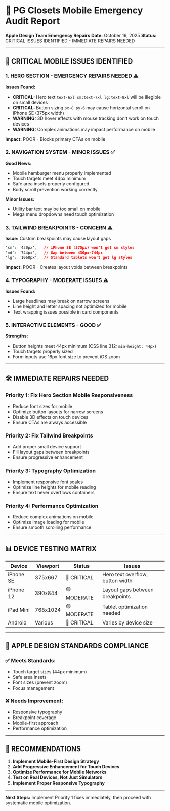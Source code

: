 # 🚨 PG Closets Mobile Emergency Audit Report

**Apple Design Team Emergency Repairs**
**Date:** October 19, 2025
**Status:** CRITICAL ISSUES IDENTIFIED - IMMEDIATE REPAIRS NEEDED

---

## 📱 CRITICAL MOBILE ISSUES IDENTIFIED

### 1. HERO SECTION - EMERGENCY REPAIRS NEEDED ⚠️

**Issues Found:**
- **CRITICAL:** Hero text `text-6xl sm:text-7xl lg:text-8xl` will be illegible on small devices
- **CRITICAL:** Button sizing `px-8 py-6` may cause horizontal scroll on iPhone SE (375px width)
- **WARNING:** 3D hover effects with mouse tracking don't work on touch devices
- **WARNING:** Complex animations may impact performance on mobile

**Impact:** POOR - Blocks primary CTAs on mobile

### 2. NAVIGATION SYSTEM - MINOR ISSUES ✅

**Good News:**
- Mobile hamburger menu properly implemented
- Touch targets meet 44px minimum
- Safe area insets properly configured
- Body scroll prevention working correctly

**Minor Issues:**
- Utility bar text may be too small on mobile
- Mega menu dropdowns need touch optimization

### 3. TAILWIND BREAKPOINTS - CONCERN ⚠️

**Issue:** Custom breakpoints may cause layout gaps
```css
'sm': '430px',   // iPhone SE (375px) won't get sm styles
'md': '744px',   // Gap between 430px-744px
'lg': '1068px',  // Standard tablets won't get lg styles
```

**Impact:** POOR - Creates layout voids between breakpoints

### 4. TYPOGRAPHY - MODERATE ISSUES ⚠️

**Issues Found:**
- Large headlines may break on narrow screens
- Line height and letter spacing not optimized for mobile
- Text wrapping issues possible in card components

### 5. INTERACTIVE ELEMENTS - GOOD ✅

**Strengths:**
- Button heights meet 44px minimum (CSS line 312: `min-height: 44px`)
- Touch targets properly sized
- Form inputs use 16px font size to prevent iOS zoom

---

## 🛠️ IMMEDIATE REPAIRS NEEDED

### Priority 1: Fix Hero Section Mobile Responsiveness
- Reduce font sizes for mobile
- Optimize button layouts for narrow screens
- Disable 3D effects on touch devices
- Ensure CTAs are always accessible

### Priority 2: Fix Tailwind Breakpoints
- Add proper small device support
- Fill layout gaps between breakpoints
- Ensure progressive enhancement

### Priority 3: Typography Optimization
- Implement responsive font scales
- Optimize line heights for mobile reading
- Ensure text never overflows containers

### Priority 4: Performance Optimization
- Reduce complex animations on mobile
- Optimize image loading for mobile
- Ensure smooth scrolling performance

---

## 📊 DEVICE TESTING MATRIX

| Device | Viewport | Status | Issues |
|--------|----------|--------|---------|
| iPhone SE | 375x667 | 🔴 CRITICAL | Hero text overflow, button width |
| iPhone 12 | 390x844 | 🟡 MODERATE | Layout gaps between breakpoints |
| iPad Mini | 768x1024 | 🟡 MODERATE | Tablet optimization needed |
| Android | Various | 🔴 CRITICAL | Varies by device size |

---

## 🎯 APPLE DESIGN STANDARDS COMPLIANCE

### ✅ Meets Standards:
- Touch target sizes (44px minimum)
- Safe area insets
- Font sizes (prevent zoom)
- Focus management

### ❌ Needs Improvement:
- Responsive typography
- Breakpoint coverage
- Mobile-first approach
- Performance optimization

---

## 🚀 RECOMMENDATIONS

1. **Implement Mobile-First Design Strategy**
2. **Add Progressive Enhancement for Touch Devices**
3. **Optimize Performance for Mobile Networks**
4. **Test on Real Devices, Not Just Simulators**
5. **Implement Proper Responsive Typography**

---

**Next Steps:** Implement Priority 1 fixes immediately, then proceed with systematic mobile optimization.